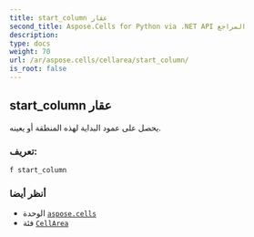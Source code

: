 ```yaml
---
title: start_column عقار
second_title: Aspose.Cells for Python via .NET API المراجع
description:
type: docs
weight: 70
url: /ar/aspose.cells/cellarea/start_column/
is_root: false
---
```

##  start_column عقار

يحصل على عمود البداية لهذه المنطقة أو يعينه.
###  تعريف:
```python
f start_column 
```

###  أنظر أيضا
* الوحدة [`aspose.cells`](../../)
* فئة [`CellArea`](/cells/python-net/ar/aspose.cells/cellarea)
